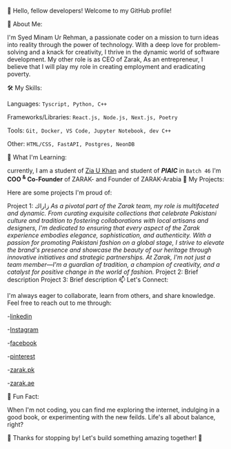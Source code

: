 👋 Hello, fellow developers! Welcome to my GitHub profile!

🚀 About Me:

I'm Syed Minam Ur Rehman, a passionate coder on a mission to turn ideas into reality through the power of technology. With a deep love for problem-solving and a knack for creativity, I thrive in the dynamic world of software development.
My other role is as CEO of Zarak, As an entrepreneur, I believe that I will play my role in creating employment and eradicating poverty.


🛠️ My Skills:

Languages: ```Tyscript, Python, C++``` 

Frameworks/Libraries: ```React.js, Node.js, Next.js, Poetry```

Tools: ```Git, Docker, VS Code, Jupyter Notebook, dev C++```

Other: ```HTML/CSS, FastAPI, Postgres, NeonDB```

🌱 What I'm Learning:

currently, I am a student of <a href="https://github.com/ziaukhan">Zia U Khan<a> and student of _**PIAIC**_ in ```Batch 46``` 
I'm **COO <sup>&</sup> Co-Founder** of ZARAK- and Founder of ZARAK-Arabia
🔭 My Projects:

Here are some projects I'm proud of:

Project 1: زاراك
_As a pivotal part of the Zarak team, my role is multifaceted and dynamic. From curating exquisite collections that celebrate Pakistani culture and tradition to fostering collaborations with local artisans and designers, I'm dedicated to ensuring that every aspect of the Zarak experience embodies elegance, sophistication, and authenticity. With a passion for promoting Pakistani fashion on a global stage, I strive to elevate the brand's presence and showcase the beauty of our heritage through innovative initiatives and strategic partnerships. At Zarak, I'm not just a team member—I'm a guardian of tradition, a champion of creativity, and a catalyst for positive change in the world of fashion._
Project 2: Brief description
Project 3: Brief description
📫 Let's Connect:

I'm always eager to collaborate, learn from others, and share knowledge. Feel free to reach out to me through:

-<a href="https://www.linkedin.com/in/syed-minam-ur-rehman/">linkedin<a>

-<a href="https://www.instagram.com/syedminamurrehman/">Instagram<a>

-<a href="https://www.facebook.com/profile.php?id=100078720140776">facebook<a>

-<a href="https://www.pinterest.com/minamrahman/_created/">pinterest<a>

-<a href="https://www.zarak.company.site/">zarak.pk<a>

-<a href="https://www.zarakarabia.company.site/">zarak.ae<a>

💬 Fun Fact:

When I'm not coding, you can find me exploring the internet, indulging in a good book, or experimenting with the new feilds. Life's all about balance, right?

🌟 Thanks for stopping by! Let's build something amazing together! 🌟
